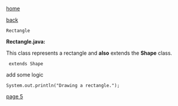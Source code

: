[home](./page01.md)

[back](./page03.md)

```
Rectangle
```

**Rectangle.java:**

This class represents a rectangle and **also** extends the **Shape** class.

```
 extends Shape
```
add some logic

```
System.out.println("Drawing a rectangle.");
```

[page 5](./page05.md)
